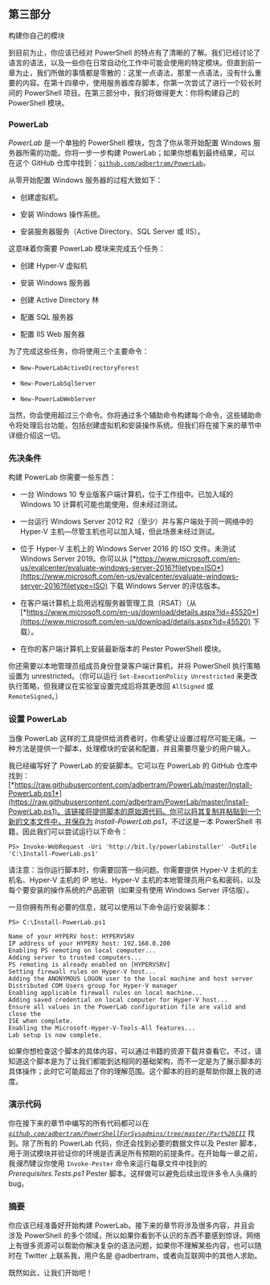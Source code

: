 ## 第三部分

构建你自己的模块

到目前为止，你应该已经对 PowerShell 的特点有了清晰的了解。我们已经讨论了语言的语法，以及一些你在日常自动化工作中可能会使用的特定模块。但直到前一章为止，我们所做的事情都是零散的：这里一点语法，那里一点语法，没有什么重要的内容。在第十四章中，使用服务器库存脚本，你第一次尝试了进行一个较长时间的 PowerShell 项目。在第三部分中，我们将做得更大：你将构建自己的 PowerShell 模块。

### PowerLab

*PowerLab* 是一个单独的 PowerShell 模块，包含了你从零开始配置 Windows 服务器所需的功能。你将一步一步构建 PowerLab；如果你想看到最终结果，可以在这个 GitHub 仓库中找到：[`github.com/adbertram/PowerLab`](https://github.com/adbertram/PowerLab)。

从零开始配置 Windows 服务器的过程大致如下：

+   创建虚拟机。

+   安装 Windows 操作系统。

+   安装服务器服务（Active Directory、SQL Server 或 IIS）。

这意味着你需要 PowerLab 模块来完成五个任务：

+   创建 Hyper-V 虚拟机

+   安装 Windows 服务器

+   创建 Active Directory 林

+   配置 SQL 服务器

+   配置 IIS Web 服务器

为了完成这些任务，你将使用三个主要命令：

+   `New-PowerLabActiveDirectoryForest`

+   `New-PowerLabSqlServer`

+   `New-PowerLabWebServer`

当然，你会使用超过三个命令。你将通过多个辅助命令构建每个命令，这些辅助命令将处理后台功能，包括创建虚拟机和安装操作系统。但我们将在接下来的章节中详细介绍这一切。

### 先决条件

构建 PowerLab 你需要一些东西：

+   一台 Windows 10 专业版客户端计算机，位于工作组中。已加入域的 Windows 10 计算机可能也能使用，但未经过测试。

+   一台运行 Windows Server 2012 R2（至少）并与客户端处于同一网络中的 Hyper-V 主机—尽管主机也可以加入域，但此场景未经过测试。

+   位于 Hyper-V 主机上的 Windows Server 2016 的 ISO 文件。未测试 Windows Server 2019。你可以从 [*https://www.microsoft.com/en-us/evalcenter/evaluate-windows-server-2016?filetype=ISO*](https://www.microsoft.com/en-us/evalcenter/evaluate-windows-server-2016?filetype=ISO) 下载 Windows Server 的评估版本。

+   在客户端计算机上启用远程服务器管理工具（RSAT）（从 [*https://www.microsoft.com/en-us/download/details.aspx?id=45520*](https://www.microsoft.com/en-us/download/details.aspx?id=45520) 下载）。

+   在你的客户端计算机上安装最新版本的 Pester PowerShell 模块。

你还需要以本地管理员组成员身份登录客户端计算机，并将 PowerShell 执行策略设置为 unrestricted。（你可以运行 `Set-ExecutionPolicy Unrestricted` 来更改执行策略，但我建议在实验室设置完成后将其更改回 `AllSigned` 或 `RemoteSigned`。）

### 设置 PowerLab

当像 PowerLab 这样的工具提供给消费者时，你希望让设置过程尽可能无痛。一种方法是提供一个脚本，处理模块的安装和配置，并且需要尽量少的用户输入。

我已经编写好了 PowerLab 的安装脚本。它可以在 PowerLab 的 GitHub 仓库中找到：[*https://raw.githubusercontent.com/adbertram/PowerLab/master/Install-PowerLab.ps1*](https://raw.githubusercontent.com/adbertram/PowerLab/master/Install-PowerLab.ps1)。该链接将提供脚本的原始源代码。你可以将其复制并粘贴到一个新的文本文件中，并保存为 *Install-PowerLab.ps1*，不过这是一本 PowerShell 书籍，因此我们可以尝试运行以下命令：

```
PS> Invoke-WebRequest -Uri 'http://bit.ly/powerlabinstaller' -OutFile 'C:\Install-PowerLab.ps1'
```

请注意：当你运行脚本时，你需要回答一些问题。你需要提供 Hyper-V 主机的主机名、Hyper-V 主机的 IP 地址、Hyper-V 主机的本地管理员用户名和密码，以及每个要安装的操作系统的产品密钥（如果没有使用 Windows Server 评估版）。

一旦你拥有所有必要的信息，就可以使用以下命令运行安装脚本：

```
PS> C:\Install-PowerLab.ps1

Name of your HYPERV host: HYPERVSRV
IP address of your HYPERV host: 192.168.0.200
Enabling PS remoting on local computer...
Adding server to trusted computers...
PS remoting is already enabled on [HYPERVSRV]
Setting firewall rules on Hyper-V host...
Adding the ANONYMOUS LOGON user to the local machine and host server
Distributed COM Users group for Hyper-V manager
Enabling applicable firewall rules on local machine...
Adding saved credential on local computer for Hyper-V host...
Ensure all values in the PowerLab configuration file are valid and close the
ISE when complete.
Enabling the Microsoft-Hyper-V-Tools-All features...
Lab setup is now complete.
```

如果你想检查这个脚本的具体内容，可以通过书籍的资源下载并查看它。不过，请知道这个脚本是为了让我们都能到达相同的基础架构，而不一定是为了展示脚本的具体操作；此时它可能超出了你的理解范围。这个脚本的目的是帮助你跟上我的进度。

### 演示代码

你在接下来的章节中编写的所有代码都可以在 *[`github.com/adbertram/PowerShellForSysadmins/tree/master/Part%20III`](https://github.com/adbertram/PowerShellForSysadmins/tree/master/Part%20III)* 找到。除了所有的 PowerLab 代码，你还会找到必要的数据文件以及 Pester 脚本，用于测试模块并验证你的环境是否满足所有预期的前提条件。在开始每一章之前，我*强烈*建议你使用 `Invoke-Pester` 命令来运行每章文件中找到的 *Prerequisites.Tests.ps1* Pester 脚本。这样做可以避免后续出现许多令人头痛的 bug。

### 摘要

你应该已经准备好开始构建 PowerLab。接下来的章节将涉及很多内容，并且会涉及 PowerShell 的多个领域，所以如果你看到不认识的东西不要感到惊讶。网络上有很多资源可以帮助你解决复杂的语法问题，如果你不理解某些内容，也可以随时在 Twitter 上联系我，用户名是 @adbertram，或者向互联网中的其他人求助。

既然如此，让我们开始吧！
